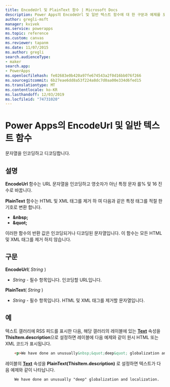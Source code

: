 ```yaml
---
title: EncodeUrl 및 PlainText 함수 | Microsoft Docs
description: Power Apps의 EncodeUrl 및 일반 텍스트 함수에 대 한 구문과 예제를 포함 한 참조 정보
author: gregli-msft
manager: kvivek
ms.service: powerapps
ms.topic: reference
ms.custom: canvas
ms.reviewer: tapanm
ms.date: 11/07/2015
ms.author: gregli
search.audienceType:
- maker
search.app:
- PowerApps
ms.openlocfilehash: fe02683e0b420a97fe674543a2f0d16bb076f266
ms.sourcegitcommit: 6b27eae6dd8a53f224a8dc7d0aa00e334d6fed15
ms.translationtype: MT
ms.contentlocale: ko-KR
ms.lasthandoff: 12/03/2019
ms.locfileid: "74731020"
---
```

# <a name="encodeurl-and-plaintext-functions-in-power-apps"></a>Power Apps의 EncodeUrl 및 일반 텍스트 함수
문자열을 인코딩하고 디코딩합니다.

## <a name="description"></a>설명
**EncodeUrl** 함수는 URL 문자열을 인코딩하고 영숫자가 아닌 특정 문자 를% 및 16 진수로 바꿉니다.  

**PlainText** 함수는 HTML 및 XML 태그를 제거 하 여 다음과 같은 특정 태그를 적절 한 기호로 변환 합니다.

* **&amp;nbsp;**
* **&amp;quot;**

이러한 함수의 반환 값은 인코딩되거나 디코딩된 문자열입니다. 이 함수는 모든 HTML 및 XML 태그를 제거 하지 않습니다. 

## <a name="syntax"></a>구문
**EncodeUrl**( *String* )

* *String* - 필수 항목입니다.  인코딩할 URL입니다.

**PlainText**( *String* )

* *String* - 필수 항목입니다. HTML 및 XML 태그를 제거할 문자열입니다.

## <a name="examples"></a>예
텍스트 갤러리에 RSS 피드를 표시한 다음, 해당 갤러리의 레이블에 있는 **[Text](../controls/properties-core.md)** 속성을 **ThisItem.description**으로 설정하면 레이블에 다음 예제와 같이 원시 HTML 또는 XML 코드가 표시됩니다.

```html
    <p>We have done an unusually&nbsp;&quot;deep&quot; globalization and localization.<p>
```

레이블의 **[Text](../controls/properties-core.md)** 속성을 **PlainText(ThisItem.description)** 로 설정하면 텍스트가 다음 예제와 같이 나타납니다.

```
    We have done an unusually "deep" globalization and localization.
```